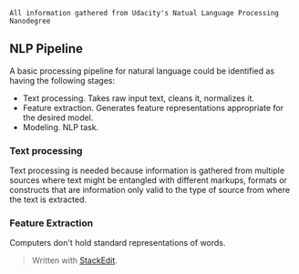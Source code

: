     All information gathered from Udacity's Natual Language Processing Nanodegree


## NLP Pipeline

A basic processing pipeline for natural language could be identified as having the following stages:
- Text processing. Takes raw input text, cleans it, normalizes it.
- Feature extraction. Generates feature representations appropriate for the desired model.
- Modeling. NLP task.

### Text processing

Text processing is needed because information is gathered from multiple sources where text might be entangled with different markups, formats or constructs that are information only valid to the type of source from where the text is extracted.

### Feature Extraction

Computers don't hold standard representations of words.

> Written with [StackEdit](https://stackedit.io/).
<!--stackedit_data:
eyJoaXN0b3J5IjpbLTE1OTY1MTk4MTldfQ==
-->